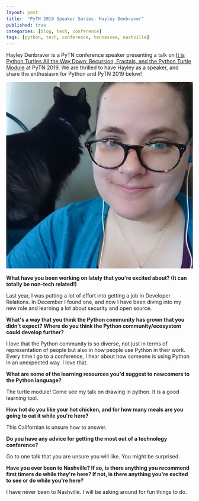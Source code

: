```yaml
---
layout: post
title:  "PyTN 2019 Speaker Series: Hayley Denbraver"
published: true
categories: [blog, tech, conference]
tags: [python, tech, conference, tennessee, nashville]
---
```

Hayley Denbraver is a PyTN conference speaker presenting a talk on [It is Python Turtles All the Way Down: Recursion, Fractals, and the Python Turtle Module](https://www.pytennessee.org/talks/it-is-python-turtles-all-the-way-down-recursion-fractals-and-the-python-turtle-module "It is Python Turtles All the Way Down: Recursion, Fractals, and the Python Turtle Module") at PyTN 2019. We are thrilled to have Hayley as a speaker, and share the enthusiasm for Python and PyTN 2019 below!

![Hayley Denbraver](/static/img/2019-speakers/hayley_denbraver.jpg)

**What have you been working on lately that you're excited about? (It can totally be non-tech related!)**

Last year, I was putting a lot of effort into getting a job in Developer Relations. In December I found one, and now I have been diving into my new role and learning a lot about security and open source. 

**What's a way that you think the Python community has grown that you didn't expect? Where do you think the Python community/ecosystem could develop further?**

I love that the Python community is so diverse, not just in terms of representation of people but also in how people use Python in their work. Every time I go to a conference, I hear about how someone is using Python in an unexpected way. I love that. 

**What are some of the learning resources you'd suggest to newcomers to the Python language?**

The turtle module! Come see my talk on drawing in python. It is a good learning tool. 

**How hot do you like your hot chicken, and for how many meals are you going to eat it while you're here?**

This Californian is unsure how to answer. 

**Do you have any advice for getting the most out of a technology conference?**

Go to one talk that you are unsure you will like. You might be surprised. 

**Have you ever been to Nashville? If so, is there anything you recommend first timers do while they're here? If not, is there anything you're excited to see or do while you're here?**

I have never been to Nashville. I will be asking around for fun things to do. 